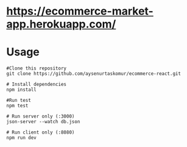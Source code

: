 # https://ecommerce-market-app.herokuapp.com/
# Usage
``` 
#Clone this repository
git clone https://github.com/aysenurtaskomur/ecommerce-react.git

# Install dependencies
npm install

#Run test
npm test

# Run server only (:3000)
json-server --watch db.json

# Run client only (:8080)
npm run dev

```


